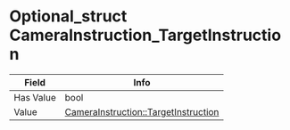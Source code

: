# Optional_struct CameraInstruction_TargetInstruction

<table><thead><tr><th>Field</th><th>Info</th></tr></thead><tbody>
<tr><td>Has Value</td><td>bool</td></tr>
<tr><td>Value</td><td><a href="../types/CameraInstruction_TargetInstruction.md">CameraInstruction::TargetInstruction</a></td></tr>
</tbody></table>